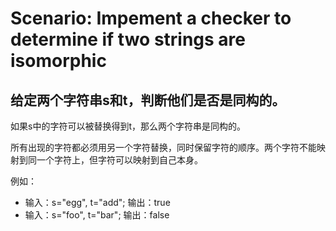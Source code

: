 # Scenario: Impement a checker to determine if two strings are isomorphic

## 给定两个字符串s和t，判断他们是否是同构的。

如果s中的字符可以被替换得到t，那么两个字符串是同构的。

所有出现的字符都必须用另一个字符替换，同时保留字符的顺序。两个字符不能映射到同一个字符上，但字符可以映射到自己本身。

例如：
* 输入：s="egg", t="add"; 输出：true
* 输入：s="foo", t="bar"; 输出：false
